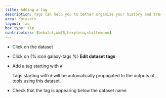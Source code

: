 ```yaml
---
title: Adding a tag
description: Tags can help you to better organize your history and track datasets.
area: datasets
layout: faq
box_type: tip
contributors: [bebatut,wm75,hexylena,shiltemann]
---
```


* Click on the dataset
* Click on {% icon galaxy-tags %} **Edit dataset tags**
* Add a tag starting with `#`

    Tags starting with `#` will be automatically propagated to the outputs of tools using this dataset.

* Check that the tag is appearing below the dataset name

